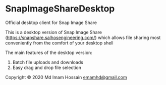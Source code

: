 # SnapImageShareDesktop
Official desktop client for Snap Image Share

This is a desktop version of Snap Image Share (https://snapshare.salhosengineering.com/) 
which allows file sharing most conveniently from the comfort of your desktop shell

The main features of the desktop version:

1. Batch file uploads and downloads
2. Easy drag and drop file selection

Copyright © 2020 Md Imam Hossain <emamhd@gmail.com>

